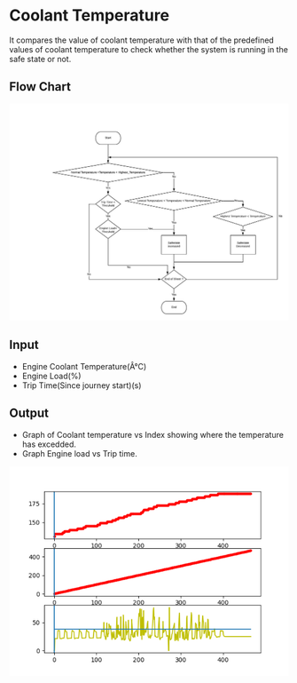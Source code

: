 # Coolant Temperature
It compares the value of coolant temperature with that of the predefined
values of coolant temperature to check whether the system is running in the safe state or not.

## Flow Chart
![](Coolant%20Temperature%20Flow%20Chart.jpeg)


 ## Input
 
-   Engine Coolant Temperature(Â°C)
-   Engine Load(%)
-   Trip Time(Since journey start)(s)

## Output

-   Graph of Coolant temperature vs Index showing where the temperature has excedded.
-   Graph Engine load vs Trip time.

![](Result/Dataset-1.png)
